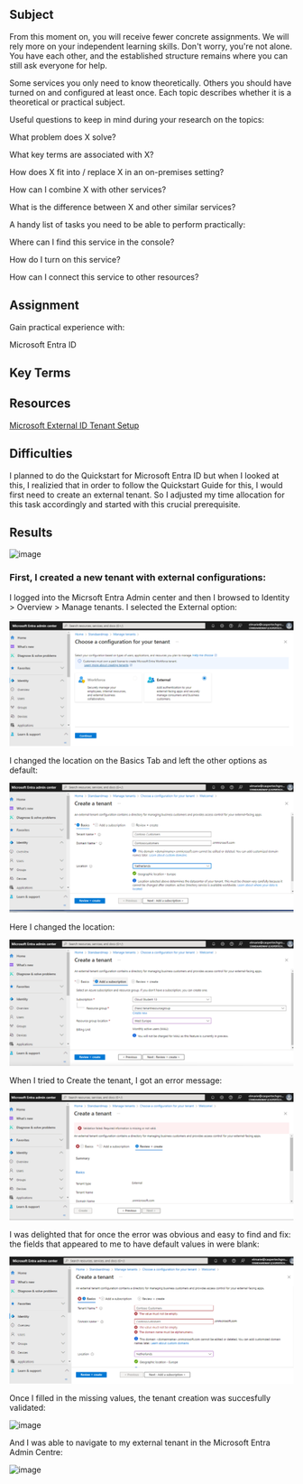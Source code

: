 
## Subject
From this moment on, you will receive fewer concrete assignments. We will rely more on your independent learning skills. Don't worry, you're not alone. You have each other, and the established structure remains where you can still ask everyone for help.

Some services you only need to know theoretically. Others you should have turned on and configured at least once. Each topic describes whether it is a theoretical or practical subject.

Useful questions to keep in mind during your research on the topics:

What problem does X solve?

What key terms are associated with X?

How does X fit into / replace X in an on-premises setting?

How can I combine X with other services?

What is the difference between X and other similar services?

A handy list of tasks you need to be able to perform practically:

Where can I find this service in the console?

How do I turn on this service?

How can I connect this service to other resources?








## Assignment

Gain practical experience with:

Microsoft Entra ID

##  Key Terms

##  Resources

[Microsoft External ID Tenant Setup](https://learn.microsoft.com/en-us/entra/external-id/customers/quickstart-tenant-setup)

##  Difficulties

I planned to do the Quickstart for Microsoft Entra ID but when I looked at this, I realizied that in order to follow the Quickstart Guide for this, I would first need to create an external tenant.  So I adjusted my time allocation for this task accordingly and started with this crucial prerequisite.

##  Results


![image](https://github.com/techgrounds/cloud-assignments-E28MS/assets/151161141/32374905-6d40-47c9-86e8-d16a953b1c1c)


###  First, I created a new tenant with external configurations:

I logged into the Micrsoft Entra Admin center and then I browsed to Identity > Overview > Manage tenants.  I selected the External option:


![alt text](image.png)


I changed the location on the Basics Tab and left the other options as default:


![alt text](image-1.png)


Here I changed the location:


![alt text](image-2.png)


When I tried to Create the tenant, I got an error message:


![alt text](image-3.png)


I was delighted that for once the error was obvious and easy to find and fix: the fields that appeared to me to have default values in were blank:


![alt text](image-4.png)

Once I filled in the missing values, the tenant creation was succesfully validated:


![image](https://github.com/techgrounds/cloud-assignments-E28MS/assets/151161141/6850213a-ed56-44dc-9321-688d91735dac)

And I was able to navigate to my external tenant in the Microsoft Entra Admin Centre:

![image](https://github.com/techgrounds/cloud-assignments-E28MS/assets/151161141/dce2c5fc-3112-472d-9411-b4a74f159324)

